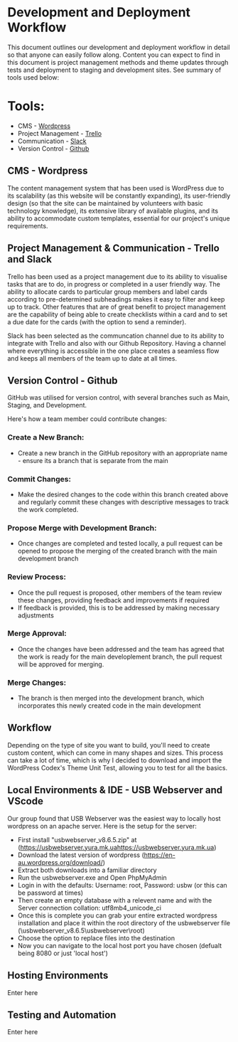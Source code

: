 # Development and Deployment Workflow

This document outlines our development and deployment workflow in detail so that anyone can easily follow along. Content you can expect to find in this document is project management methods and theme updates through tests and deployment to staging and development sites. See summary of tools used below:

# Tools:
- CMS - [Wordpress](https://wordpress.com)
- Project Management - [Trello](https://trello.com)
- Communication - [Slack](https://slack.com)
- Version Control - [Github](https://github.com)

## CMS - Wordpress
The content management system that has been used is WordPress due to its scalability (as this website will be constantly expanding), its user-friendly design (so that the site can be maintained by volunteers with basic technology knowledge), its extensive library of available plugins, and its ability to accommodate custom templates, essential for our project's unique requirements.

## Project Management & Communication - Trello and Slack
Trello has been used as a project management due to its ability to visualise tasks that are to do, in progress or completed in a user friendly way. The ability to allocate cards to particular group members and label cards according to pre-determined subheadings makes it easy to filter and keep up to track. Other features that are of great benefit to project management are the capability of being able to create checklists within a card and to set a due date for the cards (with the option to send a reminder). 

Slack has been selected as the communcation channel due to its ability to integrate with Trello and also with our Github Repository. Having a channel where everything is accessible in the one place creates a seamless flow and keeps all members of the team up to date at all times. 

## Version Control - Github
 GitHub was utilised for version control, with several branches such as Main, Staging, and Development.

Here's how a team member could contribute changes:

### Create a New Branch:

* Create a new branch in the GitHub repository with an appropriate name - ensure its a branch that is separate from the main

### Commit Changes:

* Make the desired changes to the code within this branch created above and regularly commit these changes with descriptive messages to track the work completed. 

### Propose Merge with Development Branch:

* Once changes are completed and tested locally, a pull request can be opened to propose the merging of the created branch with the main development branch

### Review Process:

* Once the pull request is proposed, other members of the team review these changes, providing feedback and improvements if required
* If feedback is provided, this is to be addressed by making necessary adjustments 

### Merge Approval:

* Once the changes have been addressed and the team has agreed that the work is ready for the main developlement branch, the pull request will be approved for merging. 

### Merge Changes:

* The branch is then merged into the development branch, which incorporates this newly created code in the main development


 ## Workflow
 
Depending on the type of site you want to build, you'll need to create custom content, which can come in many shapes and sizes. This process can take a lot of time, which is why I decided to download and import the WordPress Codex's Theme Unit Test, allowing you to test for all the basics.

 ## Local Environments & IDE - USB Webserver and VScode 

 Our group found that USB Webserver was the easiest way to locally host wordpress on an apache server. Here is the setup for the server: 

 - First install "usbwebserver_v8.6.5.zip" at (https://usbwebserver.yura.mk.uahttps://usbwebserver.yura.mk.ua)
 - Download the latest version of wordpress (https://en-au.wordpress.org/download/)
 - Extract both downloads into a familiar directory
 - Run the usbwebserver.exe and Open PhpMyAdmin
 - Login in with the defaults: Username: root, Password: usbw (or this can be password at times)
 - Then create an empty database with a relevent name and with the Server connection collation: utf8mb4_unicode_ci
 - Once this is complete you can grab your entire extracted wordpress installation and place it within the root directory of the usbwebserver file (\usbwebserver_v8.6.5\usbwebserver\root)
 - Choose the option to replace files into the destination 
 - Now you can navigate to the local host port you have chosen (defualt being 8080 or just 'local host')


 ## Hosting Environments 
 Enter here 

## Testing and Automation
Enter here
